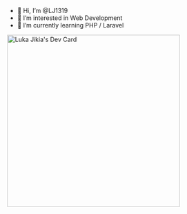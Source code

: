 - 👋 Hi, I’m @LJ1319
- 👀 I’m interested in Web Development
- 🌱 I’m currently learning PHP / Laravel

<!---
LJ1319/LJ1319 is a ✨ special ✨ repository because its `README.md` (this file) appears on your GitHub profile.
You can click the Preview link to take a look at your changes.
--->

<a href="https://app.daily.dev/louie"><img src="https://api.daily.dev/devcards/b58eb0bd0cd248d3946b2305c3edc684.png?r=xd2" width="400" alt="Luka Jikia's Dev Card"/></a>
